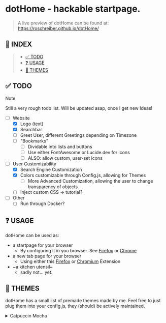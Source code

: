 # dotHome - hackable startpage.

> A live preview of dotHome can be found at:
> https://roschreiber.github.io/dotHome/

## 📜 INDEX

>- [✅ TODO](#-todo)
>- [❓ USAGE](#-usage)
>- [🎨 THEMES](#-themes)

## ✅ TODO
> [!NOTE]  
> Still a very rough todo list. Will be updated asap, once I get new Ideas!

- [ ] Website 
    - [x] Logo (text)
    - [x] Searchbar
    - [ ] Greet User, different Greetings depending on Timezone
    - [ ] "Bookmarks"
        - [ ] Dividable into lists and buttons 
        - [ ] Use either FontAwesome or Lucide.dev for icons
        - [ ] ALSO: allow custom, user-set icons

- [ ] User Customizability
    - [x] Search Engine Customization
    - [x] Colors customizable through Config.js, allowing for Themes
        - [ ] More Advanced Customization, allowing the user to change transparency of objects
    - [ ] Inject custom CSS -> tutorial?

- [ ] Other
    - [ ] Run through Docker?
 
## ❓ USAGE
dotHome can be used as:

- a startpage for your browser
    - By configuring it in you browser. See [Firefox](https://support.mozilla.org/en-US/kb/how-to-set-the-home-page) or [Chrome](https://support.google.com/chrome/answer/95314)
- a new tab page for your browser
    - Using either this [Firefox](https://addons.mozilla.org/de/firefox/addon/custom-new-tab-page/) or [Chromium](https://chromewebstore.google.com/detail/change-new-tab/mocklpfdimiadpbgamlgehpgpodggahe) Extension
- ~a kitchen utensil~
    - sadly not... yet. 

## 🎨 THEMES
dotHome has a small list of premade themes made by me.
Feel free to just plug them into your config.js, they (should) be actively maintained.

<details>

<summary>Catpuccin Mocha</summary>

![image](https://github.com/roschreiber/dotHome/assets/87716938/951c762b-62aa-4889-989f-7a8d5e7f88f6)


```window.inputBorderColor = '#6e6c7e';
window.inputTextColor = '#b4befe';
window.inputBackgroundColor = '#1e1e2e';
window.inputShadowColor = '#00000026';
window.inputShadowInsetColor = '#313244';
window.inputTextShadowColor = '#ffffffa8';
window.inputFocusBorderColor = '#b4befe';
window.inputFocusShadowColor = '#ffffff26';
window.inputFocusShadowInsetColor = '#b4befe';
window.inputPlaceholderColor = '#b4befe';
window.logoGradientColor1 = '#1e1e2e';
window.logoGradientColor2 = '#1e1e2e';
window.logoTextShadowColor1 = '#00000026';
window.logoTextShadowColor2 = '#313244';
window.logoHoverGradientColor1 = '#302D41';
window.logoHoverGradientColor2 = '#45475A';
window.logoHoverTextShadowColor1 = '#b4befe25';
window.logoHoverTextShadowColor2 = '#302D41';
window.backgroundGradientColorBottom = '#1e1e2e';
window.backgroundGradientColorTop = '#1e1e2e';```

</details>
